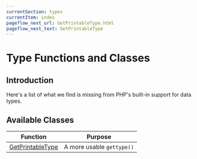```yaml
---
currentSection: types
currentItem: index
pageflow_next_url: GetPrintableType.html
pageflow_next_text: GetPrintableType
---
```


# Type Functions and Classes

## Introduction

Here's a list of what we find is missing from PHP's built-in support for data types.

## Available Classes

Function | Purpose
---------|--------
[GetPrintableType](GetPrintableType.html) | A more usable `gettype()`
